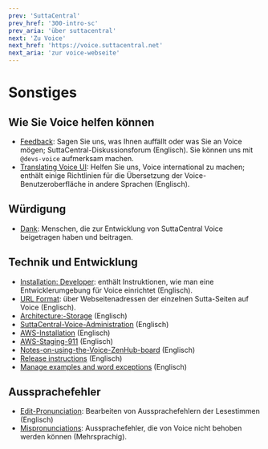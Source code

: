 ```yaml
---
prev: 'SuttaCentral'
prev_href: '300-intro-sc'
prev_aria: 'über suttacentral'
next: 'Zu Voice'
next_href: 'https://voice.suttacentral.net'
next_aria: 'zur voice-webseite'
---
```

# Sonstiges

## Wie Sie Voice helfen können
* <a href="https://discourse.suttacentral.net/tags/sc-voice" target="_blank">Feedback</a>: Sagen Sie uns, was Ihnen auffällt oder was Sie an Voice mögen; SuttaCentral-Diskussionsforum (Englisch). Sie können uns mit `@devs-voice` aufmerksam machen.
* <a href="https://sc-voice.github.io/sc-voice/en/401-translating-voice-ui" target="_blank">Translating Voice UI</a>: Helfen Sie uns, Voice international zu machen; enthält einige Richtlinien für die Übersetzung der Voice-Benutzeroberfläche in andere Sprachen (Englisch).

## Würdigung
* [Dank](/voice/de/401-dank): Menschen, die zur Entwicklung von SuttaCentral Voice beigetragen haben und beitragen.

## Technik und Entwicklung
* <a href="https://sc-voice.github.io/sc-voice/en/490-dev-install" target="_blank">Installation: Developer</a>: enthält Instruktionen, wie man eine Entwicklerumgebung für Voice einrichtet (Englisch).
* <a href="https://sc-voice.github.io/sc-voice/en/490-url-format" target="_blank">URL Format</a>: über Webseitenadressen der einzelnen Sutta-Seiten auf Voice (Englisch).
* <a href="https://sc-voice.github.io/sc-voice/en/490-arch-storage" target="_blank">Architecture:-Storage</a> (Englisch)
* <a href="https://sc-voice.github.io/sc-voice/en/490-scv-admin" target="_blank">SuttaCentral-Voice-Administration</a> (Englisch)
* <a href="https://sc-voice.github.io/sc-voice/en/490-aws-install" target="_blank">AWS-Installation</a> (Englisch)
* <a href="https://sc-voice.github.io/sc-voice/en/490-aws-staging-911" target="_blank">AWS-Staging-911</a> (Englisch)
* <a href="https://sc-voice.github.io/sc-voice/en/490-zenhub" target="_blank">Notes-on-using-the-Voice-ZenHub-board</a> (Englisch)
* <a href="https://sc-voice.github.io/sc-voice/en/490-release" target="_blank">Release instructions</a> (Englisch)
* <a href="https://sc-voice.github.io/sc-voice/en/490-examples-exceptions" target="_blank">Manage examples and word exceptions</a> (Englisch)

## Aussprachefehler
* <a href="https://sc-voice.github.io/sc-voice/en/401-edit-pronunciation" target="_blank">Edit-Pronunciation</a>: Bearbeiten von Aussprachefehlern der Lesestimmen (Englisch)
* <a href="https://sc-voice.github.io/sc-voice/en/401-mispronunciations" target="_blank">Mispronunciations</a>: Aussprachefehler, die von Voice nicht behoben werden können (Mehrsprachig).
